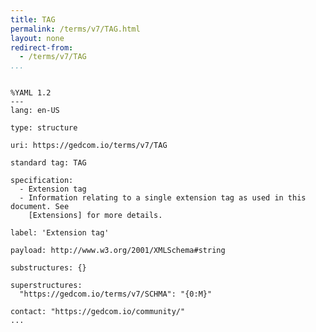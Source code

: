```yaml
---
title: TAG
permalink: /terms/v7/TAG.html
layout: none
redirect-from:
  - /terms/v7/TAG
...
```


```

%YAML 1.2
---
lang: en-US

type: structure

uri: https://gedcom.io/terms/v7/TAG

standard tag: TAG

specification:
  - Extension tag
  - Information relating to a single extension tag as used in this document. See
    [Extensions] for more details.

label: 'Extension tag'

payload: http://www.w3.org/2001/XMLSchema#string

substructures: {}

superstructures:
  "https://gedcom.io/terms/v7/SCHMA": "{0:M}"

contact: "https://gedcom.io/community/"
...

```

